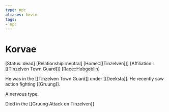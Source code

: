 ```yaml
---
type: npc
aliases: kevin
tags: 
- npc
---
```


# Korvae

[Status::dead]
[Relationship::neutral]
[Home::[[Tinzelven]]]
[Affiliation::[[Tinzelven Town Guard]]]
[Race::Hobgoblin]

He was in the [[Tinzelven Town Guard]] under [[Deeksta]]. He recently saw action fighting [[Gruung]].  

A nervous type.

Died in the [[Gruung Attack on Tinzelven]]